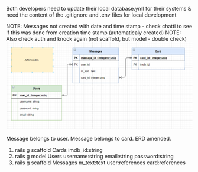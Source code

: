 Both developers need to update their local database.yml for their systems &
need the content of the .gitignore and .env files for local development


NOTE: Messages not created with date and time stamp - check chatti to see if this was done from creation time stamp (automaticaly created)
NOTE: Also check auth and knock again (not scaffold, but model - double check)
![ERD amended](app/assets/images/ERD2.PNG)

Message belongs to user. Message belongs to card. ERD amended.
1. rails g scaffold Cards imdb_id:string 
2. rails g model Users username:string email:string password:string
3. rails g scaffold Messages m_text:text user:references card:references